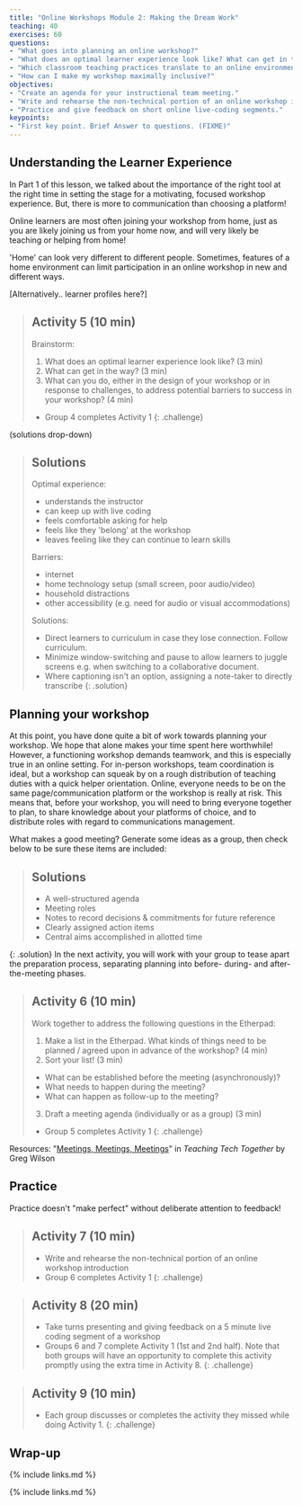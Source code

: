 ```yaml
---
title: "Online Workshops Module 2: Making the Dream Work"
teaching: 40
exercises: 60
questions:
- "What goes into planning an online workshop?"
- "What does an optimal learner experience look like? What can get in the way?"
- "Which classroom teaching practices translate to an online environment? Which need to be replaced?"
- "How can I make my workshop maximally inclusive?"
objectives:
- "Create an agenda for your instructional team meeting."
- "Write and rehearse the non-technical portion of an online workshop introduction."
- "Practice and give feedback on short online live-coding segments."
keypoints:
- "First key point. Brief Answer to questions. (FIXME)"
---
```


## Understanding the Learner Experience
In Part 1 of this lesson, we talked about the importance of the right tool at the right time in setting the stage for a motivating, focused workshop experience. But, there is more to communication than choosing a platform! 

Online learners are most often joining your workshop from home, just as you are likely joining us from your home now, and will very likely be teaching or helping from home! 

'Home' can look very different to different people. Sometimes, features of a home environment can limit participation in an online workshop in new and different ways.

[Alternatively.. learner profiles here?]
> ## Activity 5 (10 min)
> 
> Brainstorm: 
> 1. What does an optimal learner experience look like? (3 min)
> 2. What can get in the way? (3 min)
> 3. What can you do, either in the design of your workshop or in response to challenges, to address potential barriers to success in your workshop? (4 min)
> 
> - Group 4 completes Activity 1
{: .challenge}

(solutions drop-down)
> ## Solutions
> Optimal experience:
> - understands the instructor
> - can keep up with live coding
> - feels comfortable asking for help
> - feels like they 'belong' at the workshop
> - leaves feeling like they can continue to learn skills
>
> Barriers:
> * internet 
> * home technology setup (small screen, poor audio/video)
> * household distractions 
> * other accessibility (e.g. need for audio or visual accommodations)
>
> Solutions:
> * Direct learners to curriculum in case they lose connection. Follow curriculum.
> * Minimize window-switching and pause to allow learners to juggle screens e.g. when switching to a collaborative document.
> * Where captioning isn't an option, assigning a note-taker to directly transcribe
{: .solution}

## Planning your workshop
At this point, you have done quite a bit of work towards planning your workshop. We hope that alone makes your time spent here worthwhile! However, a functioning workshop demands teamwork, and this is especially true in an online setting. For in-person workshops, team coordination is ideal, but a workshop can squeak by on a rough distribution of teaching duties with a quick helper orientation. Online, everyone needs to be on the same page/communication platform or the workshop is really at risk. This means that, before your workshop, you will need to bring everyone together to plan, to share knowledge about your platforms of choice, and to distribute roles with regard to communications management.

What makes a good meeting? Generate some ideas as a group, then check below to be sure these items are included:
> ## Solutions
> - A well-structured agenda
> - Meeting roles
> - Notes to record decisions & commitments for future reference
> - Clearly assigned action items
> - Central aims accomplished in allotted time
> 
{: .solution}
In the next activity, you will work with your group to tease apart the preparation process, separating planning into before- during- and after-the-meeting phases. 

> ## Activity 6 (10 min)
> Work together to address the following questions in the Etherpad:
> 1. Make a list in the Etherpad. What kinds of things need to be planned / agreed upon in advance of the workshop? (4 min)
> 2. Sort your list! (3 min)
> - What can be established before the meeting (asynchronously)?
> - What needs to happen during the meeting?
> - What can happen as follow-up to the meeting?
> 3. Draft a meeting agenda (individually or as a group) (3 min)
> - Group 5 completes Activity 1
{: .challenge}

Resources:
"[Meetings, Meetings, Meetings](http://teachtogether.tech/#s:meetings)" in _Teaching Tech Together_ by Greg Wilson


## Practice
Practice doesn't "make perfect" without deliberate attention to feedback!

> ## Activity 7 (10 min)
> - Write and rehearse the non-technical portion of an online workshop introduction
> - Group 6 completes Activity 1
{: .challenge}

> ## Activity 8 (20 min)
> - Take turns presenting and giving feedback on a 5 minute live coding segment of a workshop
> - Groups 6 and 7 complete Activity 1 (1st and 2nd half). Note that both groups will have an opportunity to complete this activity promptly using the extra time in Activity 8.
{: .challenge}


> ## Activity 9 (10 min)
> - Each group discusses or completes the activity they missed while doing Activity 1. 
{: .challenge}

## Wrap-up

{% include links.md %}

{% include links.md %}

